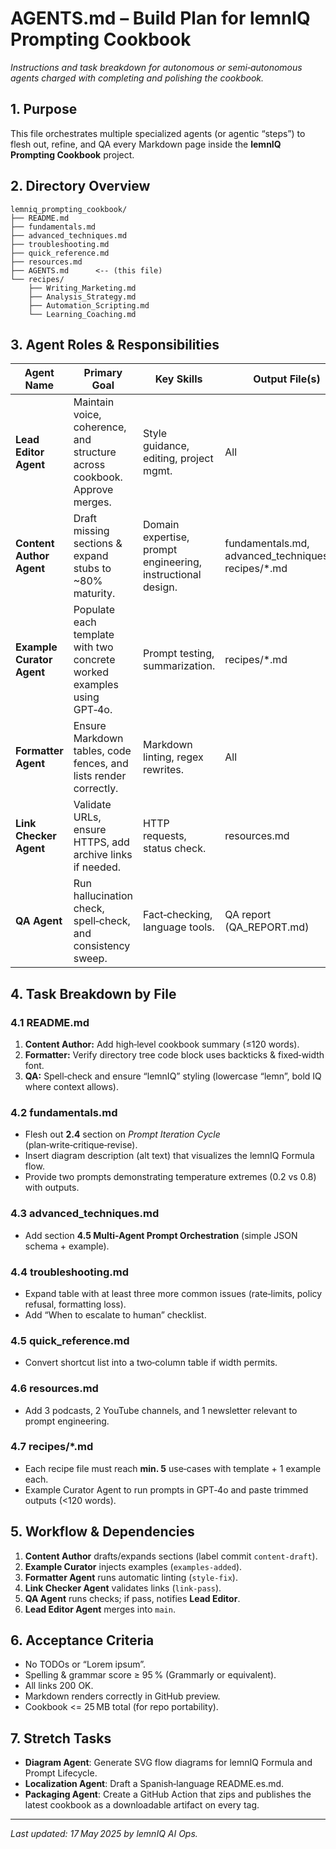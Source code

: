 # AGENTS.md – Build Plan for lemnIQ Prompting Cookbook

_Instructions and task breakdown for autonomous or semi‑autonomous agents charged with completing and polishing the cookbook._

## 1. Purpose
This file orchestrates multiple specialized agents (or agentic “steps”) to flesh out, refine, and QA every Markdown page inside the **lemnIQ Prompting Cookbook** project.

## 2. Directory Overview
```
lemniq_prompting_cookbook/
├── README.md
├── fundamentals.md
├── advanced_techniques.md
├── troubleshooting.md
├── quick_reference.md
├── resources.md
├── AGENTS.md      <-- (this file)
└── recipes/
    ├── Writing_Marketing.md
    ├── Analysis_Strategy.md
    ├── Automation_Scripting.md
    └── Learning_Coaching.md
```

## 3. Agent Roles & Responsibilities

| Agent Name | Primary Goal | Key Skills | Output File(s) |
|------------|--------------|-----------|----------------|
| **Lead Editor Agent** | Maintain voice, coherence, and structure across cookbook. Approve merges. | Style guidance, editing, project mgmt. | All |
| **Content Author Agent** | Draft missing sections & expand stubs to ~80% maturity. | Domain expertise, prompt engineering, instructional design. | fundamentals.md, advanced_techniques.md, recipes/\*.md |
| **Example Curator Agent** | Populate each template with two concrete worked examples using GPT‑4o. | Prompt testing, summarization. | recipes/\*.md |
| **Formatter Agent** | Ensure Markdown tables, code fences, and lists render correctly. | Markdown linting, regex rewrites. | All |
| **Link Checker Agent** | Validate URLs, ensure HTTPS, add archive links if needed. | HTTP requests, status check. | resources.md |
| **QA Agent** | Run hallucination check, spell‑check, and consistency sweep. | Fact‑checking, language tools. | QA report (QA_REPORT.md) |

## 4. Task Breakdown by File

### 4.1 README.md
1. **Content Author:** Add high‑level cookbook summary (≤120 words).
2. **Formatter:** Verify directory tree code block uses backticks & fixed‑width font.
3. **QA:** Spell‑check and ensure “lemnIQ” styling (lowercase “lemn”, bold IQ where context allows).

### 4.2 fundamentals.md
* Flesh out **2.4** section on *Prompt Iteration Cycle* (plan‑write‑critique‑revise).
* Insert diagram description (alt text) that visualizes the lemnIQ Formula flow.
* Provide two prompts demonstrating temperature extremes (0.2 vs 0.8) with outputs.

### 4.3 advanced_techniques.md
* Add section **4.5 Multi‑Agent Prompt Orchestration** (simple JSON schema + example).

### 4.4 troubleshooting.md
* Expand table with at least three more common issues (rate‑limits, policy refusal, formatting loss).
* Add “When to escalate to human” checklist.

### 4.5 quick_reference.md
* Convert shortcut list into a two‑column table if width permits.

### 4.6 resources.md
* Add 3 podcasts, 2 YouTube channels, and 1 newsletter relevant to prompt engineering.

### 4.7 recipes/\*.md
* Each recipe file must reach **min. 5** use‑cases with template + 1 example each.
* Example Curator Agent to run prompts in GPT‑4o and paste trimmed outputs (<120 words).

## 5. Workflow & Dependencies
1. **Content Author** drafts/expands sections (label commit `content-draft`).
2. **Example Curator** injects examples (`examples-added`).
3. **Formatter Agent** runs automatic linting (`style-fix`).
4. **Link Checker Agent** validates links (`link-pass`).
5. **QA Agent** runs checks; if pass, notifies **Lead Editor**.
6. **Lead Editor Agent** merges into `main`.

## 6. Acceptance Criteria
* No TODOs or “Lorem ipsum”.
* Spelling & grammar score ≥ 95 % (Grammarly or equivalent).
* All links 200 OK.
* Markdown renders correctly in GitHub preview.
* Cookbook <= 25 MB total (for repo portability).

## 7. Stretch Tasks
* **Diagram Agent**: Generate SVG flow diagrams for lemnIQ Formula and Prompt Lifecycle.
* **Localization Agent**: Draft a Spanish‑language README.es.md.
* **Packaging Agent**: Create a GitHub Action that zips and publishes the latest cookbook as a downloadable artifact on every tag.

---
*Last updated: 17 May 2025 by lemnIQ AI Ops.*
